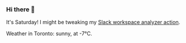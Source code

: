 ### Hi there :wave:

It's Saturday! I might be tweaking my [Slack workspace analyzer action](https://github.com/bewuethr/slack-analyzer).

Weather in Toronto: sunny, at -7°C.
